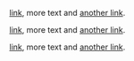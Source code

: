 [link](target), more text and [another link](target "with title text").

[link](target), more text and [another link](target "with title text").

[link](target), more text and [another link](target "with title text").
